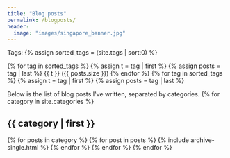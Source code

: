 ```yaml
---
title: "Blog posts"
permalink: /blogposts/
header:
  image: "images/singapore_banner.jpg"
---
```

<!---
{% include group-by-array collection=site.posts field="tags" %}
{% for category in group_names %}
  {% assign posts = group_items[forloop.index0] %}
  <h2 id="{{ category | slugify }}" class="archive__subtitle">{{ tag }}</h2>
  {% for post in posts %}
    {% include archive-single.html %}
  {% endfor %}
{% endfor %}

-->
Tags:
{% assign sorted_tags = (site.tags | sort:0) %}

{% for tag in sorted_tags %} {% assign t = tag | first %} {% assign posts = tag | last %}
{{ t }} ({{ posts.size }})
{% endfor %}
{% for tag in sorted_tags %} {% assign t = tag | first %} {% assign posts = tag | last %}

Below is the list of blog posts I've written, separated by categories.
{% for category in site.categories %}
  <h2 name="{{ category | first }}">{{ category | first }}</h2>
    {% for posts in category %}
      {% for post in posts %}
        {% include archive-single.html %}
      {% endfor %}
    {% endfor %}
{% endfor %}
